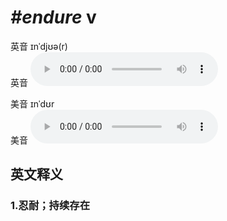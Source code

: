 # ***\#endure*** v
英音 ɪnˈdjʊə(r)  
英音
<audio src="./media/endure1_AAC.aac" controls="controls"></audio>

美音 ɪnˈdʊr  
美音
<audio src="./media/endure2_AAC.aac" controls="controls"></audio>



  

英文释义
---
### 1.**忍耐；持续存在**  


